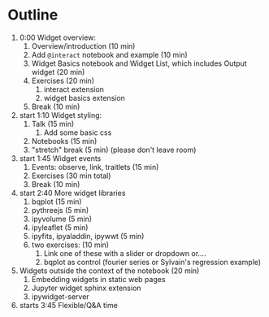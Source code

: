# Outline

1. 0:00 Widget overview:
   1. Overview/introduction (10 min)
   2. Add `@interact` notebook and example (10 min)
   3. Widget Basics notebook and Widget List, which includes Output widget (20 min)
   4. Exercises (20 min)
      1. interact extension
      2. widget basics extension
   5. Break (10 min)
2. start 1:10 Widget styling:
   1. Talk (15 min)
      1. Add some basic css
   2. Notebooks (15 min)
   3. "stretch" break (5 min) (please don't leave room)
3. start 1:45 Widget events
   1. Events: observe, link, traitlets (15 min)
   2. Exercises (30 min total)
   3. Break (10 min)
4. start 2:40 More widget libraries
   1. bqplot (15 min)
   2. pythreejs (5 min)
   3. ipyvolume (5 min)
   4. ipyleaflet (5 min)
   5. ipyfits, ipyaladdin, ipywwt (5 min)
   6. two exercises: (10 min)
      1. Link one of these with a slider or dropdown or....
      2. bqplot as control (fourier series or Sylvain's regression example)
5. Widgets outside the context of the notebook (20 min)
   1. Embedding widgets in static web pages
   2. Jupyter widget sphinx extension
   3. ipywidget-server
6. starts 3:45 Flexible/Q&A time
